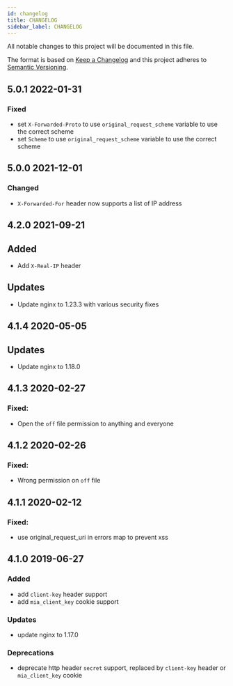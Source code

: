 ```yaml
---
id: changelog
title: CHANGELOG
sidebar_label: CHANGELOG
---
```


<!--
WARNING: this file was automatically generated by Mia-Platform Doc Aggregator.
DO NOT MODIFY IT BY HAND.
Instead, modify the source file and run the aggregator to regenerate this file.
-->

All notable changes to this project will be documented in this file.

The format is based on [Keep a Changelog](http://keepachangelog.com/en/1.0.0/)
and this project adheres to [Semantic Versioning](http://semver.org/spec/v2.0.0.html).

## 5.0.1 2022-01-31

### Fixed

- set `X-Forwarded-Proto` to use `original_request_scheme` variable to use the correct scheme
- set `Scheme` to use `original_request_scheme` variable to use the correct scheme

## 5.0.0 2021-12-01

### Changed

- `X-Forwarded-For` header now supports a list of IP address

## 4.2.0 2021-09-21

## Added

- Add `X-Real-IP` header

## Updates

- Update nginx to 1.23.3 with various security fixes

## 4.1.4 2020-05-05

## Updates
- Update nginx to 1.18.0

## 4.1.3 2020-02-27

### Fixed:

- Open the `off` file permission to anything and everyone

## 4.1.2 2020-02-26

### Fixed:

- Wrong permission on `off` file

## 4.1.1 2020-02-12

### Fixed:
  - use original_request_uri in errors map to prevent xss

## 4.1.0 2019-06-27

### Added
  - add `client-key` header support
  - add `mia_client_key` cookie support

### Updates
  - update nginx to 1.17.0

### Deprecations
  - deprecate http header `secret` support, replaced by `client-key` header or `mia_client_key` cookie
